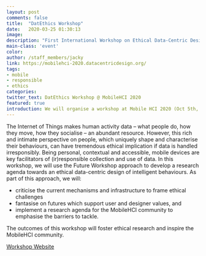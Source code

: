 ```yaml
---
layout: post
comments: false
title:  "DatEthics Workshop"
date:   2020-03-25 01:30:13
image:
description: "First International Workshop on Ethical Data-Centric Design of Intelligent Behaviour"
main-class: 'event'
color:
author: /staff_members/jacky
link: https://mobilehci-2020.datacentricdesign.org/
tags:
- mobile
- responsible
- ethics
categories:
twitter_text: DatEthics Workshop @ MobileHCI 2020
featured: true
introduction: We will organise a workshop at Mobile HCI 2020 (Oct 5th, Oldenburg, Germany) to discuss how mobile devices can contribute to addressing ethical issues around data-centric design.
---
```


The Internet of Things makes human activity data – what people do, how they move, how they socialise – an abundant resource. However, this rich and intimate perspective on people, which uniquely shape and characterise their behaviours, can have tremendous ethical implication if data is handled irresponsibly. Being personal, contextual and accessible, mobile devices are key facilitators of (ir)responsible collection and use of data. In this workshop, we will use the Future Workshop approach to develop a research agenda towards an ethical data-centric design of intelligent behaviours. As part of this approach, we will:

* criticise the current mechanisms and infrastructure to frame ethical challenges
* fantasise on futures which support user and designer values, and
* implement a research agenda for the MobileHCI community to emphasise the barriers to tackle.

The outcomes of this workshop will foster ethical research and inspire the MobileHCI community.

[Workshop Website](https://mobilehci-2020.datacentricdesign.org)
